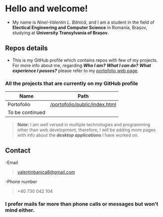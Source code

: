 # Hello and welcome!
- My name is *Ninel-Valentin L. Bănică*, and I am a student in the field of **Electical Engineering and Computer Science** in Romania, Brașov, studying at **University Transylvania of Brașov**.
## Repos details
- This is my GitHub profile which contains repos with few of my projects. For more info about me, regarding ***Who I am?*** ***What I can do?*** ***What experience I posses?*** please refer to my [portofolio web page](https://ninel-valentin.github.io/portofolio/public/index).


### All the projects that are currently on my GitHub profile

| Name            | Path                                                                                      |
| --------------- |:-----------------------------------------------------------------------------------------:|
| Portofolio      | [/portofolio/public/index.html](https://ninel-valentin.github.io/portofolio/public/index) |
| To be continued |                                                                                           |


>**Note:** I am well versed in multiple technologies and programming other than web development, therefore, I will be adding more pages with info about the ***desktop applications*** I have worked on.

## Contact
-Email
>valentinbanica8@gmail.com

-Phone number
> +40 730 042 104

### I prefer mails far more than phone calls or messages but won't mind either.
